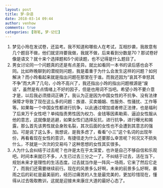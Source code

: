 ```yaml
---
layout: post
title: 梦·杂语
date: 2018-03-14 09:44
author: venhow
comments: true
categories: [随笔, 梦·记忆]
---
```

<ol>
    <li>梦见小玲在发试卷，还监考。我不知道和哪些人在考试，互相抄袭，我故意有几个题目不做，他们就坚持要我做，我就不做，后来看到分数是70？那试卷好像是语文？就十来个选择题和5个阅读题，也不记得是什么题目了。</li>
    <li>男女讨论同一个问题真的还是有点差异。就比如看同一本书的读后感也会不同。比如昨晚聊到的潜规则问题，我是着重于为什么会发生这样的问题？如何解决？而小玲看起来就是指出问题在那里在于谁。而我还因为“哀其不幸怒其不争”而大声了几句，小玲不高兴了，我还指出小玲的指出问题根源是“废话”，虽然是有点情绪上不好的因子，但是也用词不当吧。希望小玲不要介意才是，以后我必须措词正确了。我认为正是因为中国女性的不抗争、没有法律保障才导致了现在这么多的问题：族谱、买卖婚姻、性服务、性骚扰、工作等等。如果每一个中国女性都进行抗争，以此通过增加或者修正法律，也是福利了后来万千女性吧？单纯指责男性因为权力、金钱等因素勒索、逼迫女性服从他的意志，这就像是逃避，如果女性们选择反抗，进行抗争，进行曝光和揭露，那么首先该男性就会身败名裂，其次后面的女性也不会遭到其意志的强加。可是说了这么多，我想说，是我多虑了，看看“小三”这个名词的出现年份，再看看现在女性的意识，有捷径走为什么还要那么幸苦呢？何况又不损失什么，不就是一次次的交易吗？这种思想的女性其实很多。</li>
    <li>人为什么会纠结于过去呢？也许是太在乎太深爱，也许是自己不够自信和乐观吧。时间本来就已不多，人生已过去三分之一了。不纠结于过去，活在当下，规划未来才是理性的生活态度。过去就当作是一阵风一场雨，它来了然后它走了，而我们还需要继续前行。现在的风景多么好啊，未来的前景多么好啊，暴雨之后的彩虹是最美丽的，经历过痛苦的人生是最完美的，更加珍惜现在，懂得从过去吸取教训，这就是迎接未来康庄大道的最好心态了。</li>
</ol>
